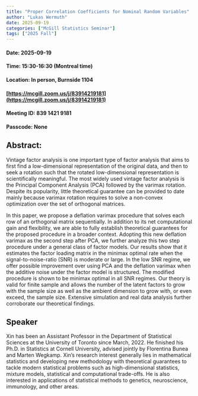 ```yaml
---
title: "Proper Correlation Coefficients for Nominal Random Variables"
author: "Lukas Wermuth"
date: 2025-09-19
categories: ["McGill Statistics Seminar"]
tags: ["2025 Fall"]
---
```


#### Date: 2025-09-19
#### Time: 15:30-16:30 (Montreal time)
#### Location: In person, Burnside 1104
#### [https://mcgill.zoom.us/j/83914219181](https://mcgill.zoom.us/j/83914219181)
#### Meeting ID: 839 1421 9181
#### Passcode: None



## Abstract:

Vintage factor analysis is one important type of factor analysis that aims to first find a low-dimensional representation of the original data, and then to seek a rotation such that the rotated low-dimensional representation is scientifically meaningful. The most widely used vintage factor analysis is the Principal Component Analysis (PCA) followed by the varimax rotation. Despite its popularity, little theoretical guarantee can be provided to date mainly because varimax rotation requires to solve a non-convex optimization over the set of orthogonal matrices.

In this paper, we propose a deflation varimax procedure that solves each row of an orthogonal matrix sequentially. In addition to its net computational gain and flexibility, we are able to fully establish theoretical guarantees for the proposed procedure in a broader context. Adopting this new deflation varimax as the second step after PCA, we further analyze this two step procedure under a general class of factor models. Our results show that it estimates the factor loading matrix in the minimax optimal rate when the signal-to-noise-ratio (SNR) is moderate or large. In the low SNR regime, we offer possible improvement over using PCA and the deflation varimax when the additive noise under the factor model is structured. The modified procedure is shown to be minimax optimal in all SNR regimes. Our theory is valid for finite sample and allows the number of the latent factors to grow with the sample size as well as the ambient dimension to grow with, or even exceed, the sample size. Extensive simulation and real data analysis further corroborate our theoretical findings.

## Speaker

Xin has been an Assistant Professor in the Department of Statistical Sciences at the University of Toronto since March, 2022. He finished his Ph.D. in Statistics at Cornell University, advised jointly by Florentina Bunea and Marten Wegkamp. Xin’s research interest generally lies in mathematical statistics and developing new methodology with theoretical guarantees to tackle modern statistical problems such as high-dimensional statistics, mixture models, statistical and computational trade-offs. He is also interested in applications of statistical methods to genetics, neuroscience, immunology, and other areas.